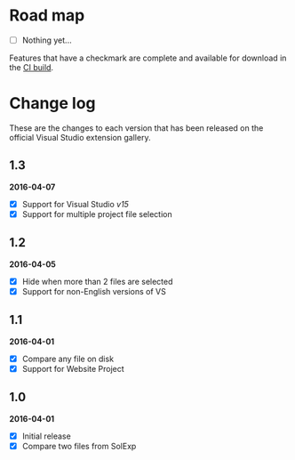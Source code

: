 # Road map

- [ ] Nothing yet...

Features that have a checkmark are complete and available for
download in the
[CI build](http://vsixgallery.com/extension/ea5c68d6-cdae-4e79-bd46-2a39e95bb256/).

# Change log

These are the changes to each version that has been released
on the official Visual Studio extension gallery.

## 1.3

**2016-04-07**

- [x] Support for Visual Studio _v15_
- [x] Support for multiple project file selection

## 1.2

**2016-04-05**

- [x] Hide when more than 2 files are selected
- [x] Support for non-English versions of VS

## 1.1

**2016-04-01**

- [x] Compare any file on disk
- [x] Support for Website Project

## 1.0

**2016-04-01**

- [x] Initial release
- [x] Compare two files from SolExp